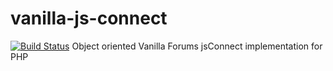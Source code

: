 
# vanilla-js-connect
[![Build Status](https://travis-ci.org/zumba/vanilla-js-connect.svg?branch=master)](https://travis-ci.org/zumba/vanilla-js-connect)
Object oriented Vanilla Forums jsConnect implementation for PHP
